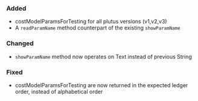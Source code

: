 ### Added

- costModelParamsForTesting for all plutus versions (v1,v2,v3)
- A `readParamName` method counterpart of the existing `showParamName`

### Changed

- `showParamName` method now operates on Text instead of previous String

### Fixed

- costModelParamsForTesting are now returned in the expected ledger order,
instead of alphabetical order
